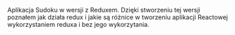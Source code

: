 

Aplikacja Sudoku w wersji z Reduxem. Dzięki stworzeniu tej wersji poznałem jak działa redux i jakie są różnice w tworzeniu aplikacji Reactowej wykorzystaniem reduxa i bez jego wykorzytania.
